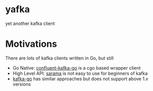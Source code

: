 # yafka
yet another kafka client

# Motivations

There are lots of kafka clients written in Go, but still 

* Go Native: [confluent-kafka-go](https://github.com/confluentinc/confluent-kafka-go) is a cgo based wrapper client
* High Level API: [sarama](https://github.com/Shopify/sarama) is not easy to use for beginners of kafka
* [kafka-go](https://github.com/segmentio/kafka-go) has similar approaches but does not support above 1.x versions
